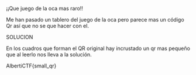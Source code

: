 ¡¡Que juego de la oca mas raro!!

Me han pasado un tablero del juego de la oca pero parece mas un código Qr así que no se que hacer con el.






SOLUCION

En los cuadros que forman el QR original hay incrustado un qr mas pequeño que al leerlo nos lleva a la solución.


AlbertiCTF{small_qr}
